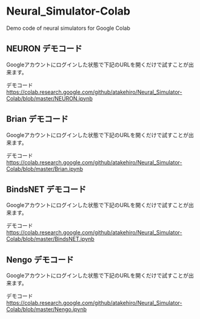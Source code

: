 # Neural_Simulator-Colab
Demo code of neural simulators for Google Colab

## NEURON デモコード
Googleアカウントにログインした状態で下記のURLを開くだけで試すことが出来ます。

デモコード https://colab.research.google.com/github/atakehiro/Neural_Simulator-Colab/blob/master/NEURON.ipynb

## Brian デモコード
Googleアカウントにログインした状態で下記のURLを開くだけで試すことが出来ます。

デモコード https://colab.research.google.com/github/atakehiro/Neural_Simulator-Colab/blob/master/Brian.ipynb

## BindsNET デモコード
Googleアカウントにログインした状態で下記のURLを開くだけで試すことが出来ます。

デモコード https://colab.research.google.com/github/atakehiro/Neural_Simulator-Colab/blob/master/BindsNET.ipynb

## Nengo デモコード
Googleアカウントにログインした状態で下記のURLを開くだけで試すことが出来ます。

デモコード https://colab.research.google.com/github/atakehiro/Neural_Simulator-Colab/blob/master/Nengo.ipynb
